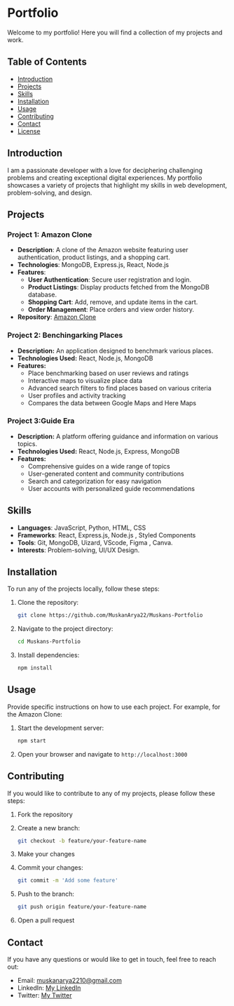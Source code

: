 
# Portfolio

Welcome to my portfolio! Here you will find a collection of my projects and work.

## Table of Contents
- [Introduction](#introduction)
- [Projects](#projects)
- [Skills](#skills)
- [Installation](#installation)
- [Usage](#usage)
- [Contributing](#contributing)
- [Contact](#contact)
- [License](#license)

## Introduction

I am a passionate developer with a love for deciphering challenging problems and creating exceptional digital experiences. My portfolio showcases a variety of projects that highlight my skills in web development, problem-solving, and design. 

## Projects

### Project 1: Amazon Clone
- **Description**: A clone of the Amazon website featuring user authentication, product listings, and a shopping cart.
- **Technologies**: MongoDB, Express.js, React, Node.js
- **Features**:
  - **User Authentication**: Secure user registration and login.
  - **Product Listings**: Display products fetched from the MongoDB database.
  - **Shopping Cart**: Add, remove, and update items in the cart.
  - **Order Management**: Place orders and view order history.
- **Repository**: [Amazon Clone](link-to-repo)

### Project 2: Benchingarking Places

- **Description:** An application designed to benchmark various places.
- **Technologies Used:** React, Node.js, MongoDB
- **Features:**
  - Place benchmarking based on user reviews and ratings
  - Interactive maps to visualize place data
  - Advanced search filters to find places based on various criteria
  - User profiles and activity tracking
  - Compares the data between Google Maps and Here Maps

### Project 3:Guide Era

- **Description:** A platform offering guidance and information on various topics.
- **Technologies Used:** React, Node.js, Express, MongoDB
- **Features:**
  - Comprehensive guides on a wide range of topics
  - User-generated content and community contributions
  - Search and categorization for easy navigation
  - User accounts with personalized guide recommendations

## Skills

- **Languages**: JavaScript, Python, HTML, CSS
- **Frameworks**: React, Express.js, Node.js , Styled Components
- **Tools**: Git, MongoDB, Uizard, VScode, Figma , Canva.
- **Interests**: Problem-solving, UI/UX Design.

## Installation

To run any of the projects locally, follow these steps:

1. Clone the repository:
   ```bash
   git clone https://github.com/MuskanArya22/Muskans-Portfolio
   ```

2. Navigate to the project directory:
   ```bash
   cd Muskans-Portfolio
   ```

3. Install dependencies:
   ```bash
   npm install
   ```

## Usage

Provide specific instructions on how to use each project. For example, for the Amazon Clone:

1. Start the development server:
   ```bash
   npm start
   ```

2. Open your browser and navigate to `http://localhost:3000`

## Contributing

If you would like to contribute to any of my projects, please follow these steps:

1. Fork the repository
2. Create a new branch:
   ```bash
   git checkout -b feature/your-feature-name
   ```

3. Make your changes
4. Commit your changes:
   ```bash
   git commit -m 'Add some feature'
   ```

5. Push to the branch:
   ```bash
   git push origin feature/your-feature-name
   ```

6. Open a pull request

## Contact

If you have any questions or would like to get in touch, feel free to reach out:

- Email: muskanarya2210@gmail.com
- LinkedIn: [My LinkedIn](https://www.linkedin.com/in/muskan-arya-2210arya/)
- Twitter: [My Twitter](https://x.com/MuskanA82333319)


